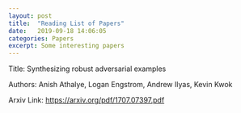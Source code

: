 ```yaml
---
layout: post
title:  "Reading List of Papers"
date:   2019-09-18 14:06:05
categories: Papers
excerpt: Some interesting papers
---
```


Title: Synthesizing robust adversarial examples 

Authors: Anish Athalye, Logan Engstrom, Andrew Ilyas, Kevin Kwok

Arxiv Link: https://arxiv.org/pdf/1707.07397.pdf


